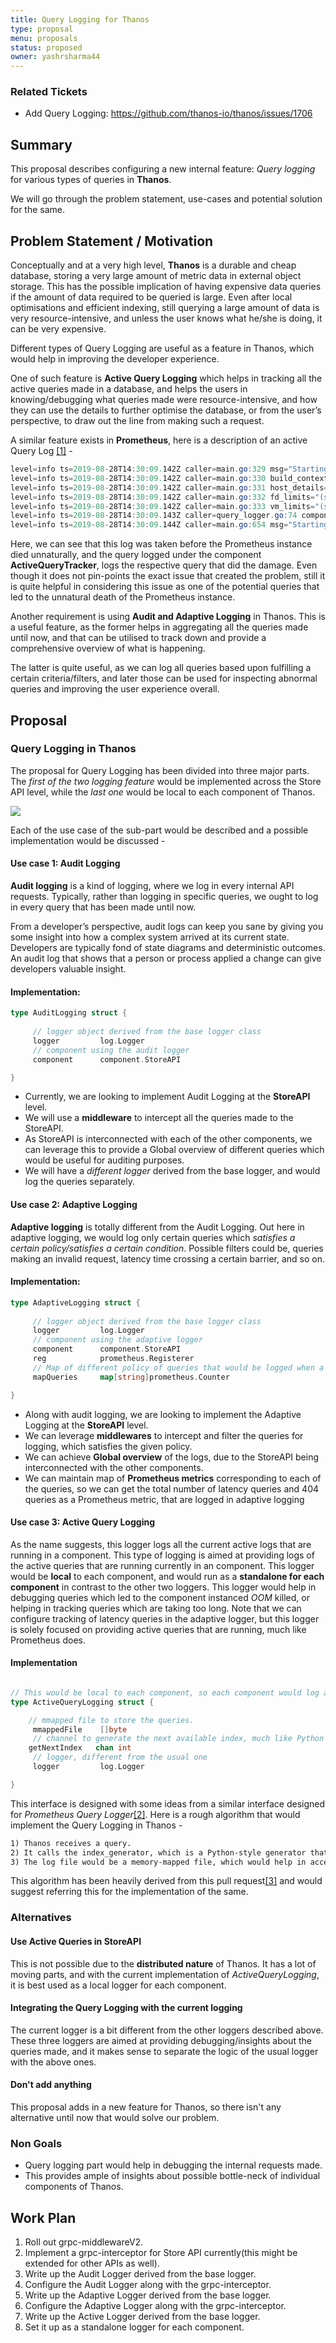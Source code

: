 ```yaml
---
title: Query Logging for Thanos
type: proposal
menu: proposals
status: proposed
owner: yashrsharma44
---
```


### Related Tickets

* Add Query Logging: https://github.com/thanos-io/thanos/issues/1706

## Summary

This proposal describes configuring a new internal feature: *Query logging* for various types of queries in **Thanos**.

We will go through the problem statement, use-cases and potential solution for the same.

## Problem Statement / Motivation

Conceptually and at a very high level, **Thanos** is a durable and cheap database, storing a very large amount of metric data in external object storage. This has the possible implication of having expensive data queries if the amount of data required to be queried is large. Even after local optimisations and efficient indexing, still querying a large amount of data is very resource-intensive, and unless the user knows what he/she is doing, it can be very expensive. 

Different types of Query Logging are useful as a feature in Thanos, which would help in improving the developer experience.

One of such feature is **Active Query Logging** which helps in tracking all the active queries made in a database, and helps the users in knowing/debugging what queries made were resource-intensive, and how they can use the details to further optimise the database, or from the user’s perspective, to draw out the line from making such a request.

A similar feature exists in **Prometheus**, here is a description of an active Query Log [[1]](https://www.robustperception.io/what-queries-were-running-when-prometheus-died) -

```powershell
level=info ts=2019-08-28T14:30:09.142Z caller=main.go:329 msg="Starting Prometheus" version="(version=2.12.0, branch=HEAD, revision=43acd0e2e93f9f70c49b2267efa0124f1e759e86)"
level=info ts=2019-08-28T14:30:09.142Z caller=main.go:330 build_context="(go=go1.12.8, user=root@7a9dbdbe0cc7, date=20190818-13:53:16)"
level=info ts=2019-08-28T14:30:09.142Z caller=main.go:331 host_details="(Linux 4.15.0-55-generic #60-Ubuntu SMP Tue Jul 2 18:22:20 UTC 2019 x86_64 mari (none))"
level=info ts=2019-08-28T14:30:09.142Z caller=main.go:332 fd_limits="(soft=1000000, hard=1000000)"
level=info ts=2019-08-28T14:30:09.142Z caller=main.go:333 vm_limits="(soft=unlimited, hard=unlimited)"
level=info ts=2019-08-28T14:30:09.143Z caller=query_logger.go:74 component=activeQueryTracker msg="These queries didn't finish in prometheus' last run:" queries="[{\"query\":\"changes(changes(prometheus_http_request_duration_seconds_bucket[1h:1s])[1h:1s])\",\"timestamp_sec\":1567002604}]"
level=info ts=2019-08-28T14:30:09.144Z caller=main.go:654 msg="Starting TSDB ..."level=info
```

Here, we can see that this log was taken before the Prometheus instance died unnaturally, and the query logged under the component **ActiveQueryTracker**, logs the respective query that did the damage. Even though it does not pin-points the exact issue that created the problem, still it is quite helpful in considering this issue as one of the potential queries that led to the unnatural death of the Prometheus instance.

Another requirement is using **Audit and Adaptive Logging** in Thanos. This is a useful feature, as the former helps in aggregating all the queries made until now, and that can be utilised to track down and provide a comprehensive overview of what is happening.

The latter is quite useful, as we can log all queries based upon fulfilling a certain criteria/filters, and later those can be used for inspecting abnormal queries and improving the user experience overall.


## Proposal

### Query Logging in Thanos

The proposal for Query Logging has been divided into three major parts. The *first of the two logging feature* would be implemented across the Store API level, while the *last one* would be local to each component of Thanos. 

![](../img/thanos_log_limit.png)

Each of the use case of the sub-part would be described and a possible implementation would be discussed -

#### Use case 1: Audit Logging

**Audit logging** is a kind of logging, where we log in every internal API requests. Typically, rather than logging in specific queries, we ought to log in every query that has been made until now. 

From a developer’s perspective, audit logs can keep you sane by giving you some insight into how a complex system arrived at its current state. Developers are typically fond of state diagrams and deterministic outcomes. An audit log that shows that a person or process applied a change can give developers valuable insight.  

#### Implementation:

```go
type AuditLogging struct {
     
     // logger object derived from the base logger class
     logger         log.Logger
     // component using the audit logger
     component      component.StoreAPI

}
```

* Currently, we are looking to implement Audit Logging at the **StoreAPI** level.
* We will use a **middleware** to intercept all the queries made to the StoreAPI.
* As StoreAPI is interconnected with each of the other components, we can leverage this to provide a Global overview of different queries which would be useful for auditing purposes.
* We will have a *different logger* derived from the base logger, and would log the queries separately.

#### Use case 2: Adaptive Logging

**Adaptive logging** is totally different from the Audit Logging. Out here in adaptive logging, we would log only certain queries which *satisfies a certain policy/satisfies a certain condition*. Possible filters could be, queries making an invalid request, latency time crossing a certain barrier, and so on.

#### Implementation:

```go
type AdaptiveLogging struct {
     
     // logger object derived from the base logger class
     logger         log.Logger
     // component using the adaptive logger
     component      component.StoreAPI
     reg            prometheus.Registerer
     // Map of different policy of queries that would be logged when a certain criteria is reached
     mapQueries     map[string]prometheus.Counter

}
```

* Along with audit logging, we are looking to implement the Adaptive Logging at the **StoreAPI** level.
* We can leverage **middlewares** to intercept and filter the queries for logging, which satisfies the given policy.
* We can achieve **Global overview** of the logs, due to the StoreAPI being interconnected with the other components.
* We can maintain map of **Prometheus metrics** corresponding to each of the queries, so we can get the total number of latency queries and 404 queries as a Prometheus metric, that are logged in adaptive logging

#### Use case 3: Active Query Logging

As the name suggests, this logger logs all the current active logs that are running in a component. This type of logging is aimed at providing logs of the active queries that are running currently in an component. This logger would be **local** to each component, and would run as a **standalone for each component** in contrast to the other two loggers. This logger would help in debugging queries which led to the component instanced *OOM* killed, or helping in tracking queries which are taking too long. Note that we can configure tracking of latency queries in the adaptive logger, but this logger is solely focused on providing active queries that are running, much like Prometheus does.

#### Implementation

```go

// This would be local to each component, so each component would log all the active queries
type ActiveQueryLogging struct {

	// mmapped file to store the queries.
     mmappedFile    []byte
     // channel to generate the next available index, much like Python’s generator indexing
	getNextIndex   chan int
     // logger, different from the usual one
     logger         log.Logger

}
```

This interface is designed with some ideas from a similar interface designed for *Prometheus Query Logger*[[2]](https://prometheus.io/docs/guides/query-log/). 
Here is a rough algorithm that would implement the Query Logging in Thanos - 

```txt
1) Thanos receives a query. 
2) It calls the index_generator, which is a Python-style generator that will generate natural numbers from 0(or 1) indicating the byte index at which to put the information about the query in the log file. This would ensure that the key remains unique for each of the queries logged.
3) The log file would be a memory-mapped file, which would help in accessing a random position for logging the query in constant time.
```

This algorithm has been heavily derived from this pull request[[3]](https://github.com/prometheus/prometheus/pull/5794) and would suggest referring this for the implementation of the same.

### Alternatives

#### Use Active Queries in StoreAPI

This is not possible due to the **distributed nature** of Thanos. It has a lot of moving parts, and with the current implementation of *ActiveQueryLogging*, it is best used as a local logger for each component.

#### Integrating the Query Logging with the current logging

The current logger is a bit different from the other loggers described above. These three loggers are aimed at providing debugging/insights about the queries made, and it makes sense to separate the logic of the usual logger with the above ones.

#### Don't add anything

This proposal adds in a new feature for Thanos, so there isn't any alternative until now that would solve our problem.

### Non Goals

* Query logging part would help in debugging the internal requests made.
* This provides ample of insights about possible bottle-neck of individual components of Thanos.

## Work Plan

1. Roll out grpc-middlewareV2. 
2. Implement a grpc-interceptor for Store API currently(this might be extended for other APIs as well).
3. Write up the Audit Logger derived from the base logger.
4. Configure the Audit Logger along with the grpc-interceptor.
5. Write up the Adaptive Logger derived from the base logger.
6. Configure the Adaptive Logger along with the grpc-interceptor.
7. Write up the Active Logger derived from the base logger.
8. Set it up as a standalone logger for each component.